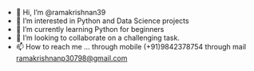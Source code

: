 - 👋 Hi, I’m @ramakrishnan39
- 👀 I’m interested in Python and Data Science projects
- 🌱 I’m currently learning Python for beginners
- 💞️ I’m looking to collaborate on a challenging task.
- 📫 How to reach me ... through mobile (+91)9842378754 through mail ramakrishnanp30798@gmail.com

<!---
ramakrishnan39/ramakrishnan39 is a ✨ special ✨ repository because its `README.md` (this file) appears on your GitHub profile.
You can click the Preview link to take a look at your changes.
--->
